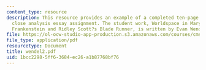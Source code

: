 ```yaml
---
content_type: resource
description: This resource provides an example of a completed ten-page comparative
  close analysis essay assignment. The student work, Worldspace in Mary Shelley?s
  Frankenstein and Ridley Scott?s Blade Runner, is written by Evan Wendel.
file: https://ol-ocw-studio-app-production.s3.amazonaws.com/courses/cms-796-major-media-texts-fall-2006/1bcc22985ff63684ec26a1b87768bf76_wendel2.pdf
file_type: application/pdf
resourcetype: Document
title: wendel2.pdf
uid: 1bcc2298-5ff6-3684-ec26-a1b87768bf76
---
```

